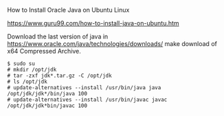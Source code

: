 
How to Install Oracle Java on Ubuntu Linux

https://www.guru99.com/how-to-install-java-on-ubuntu.htm


Download the last version of java in https://www.oracle.com/java/technologies/downloads/ make download of x64 Compressed Archive.

```
$ sudo su
# mkdir /opt/jdk
# tar -zxf jdk*.tar.gz -C /opt/jdk
# ls /opt/jdk
# update-alternatives --install /usr/bin/java java /opt/jdk/jdk*/bin/java 100
# update-alternatives --install /usr/bin/javac javac /opt/jdk/jdk*bin/javac 100
```
